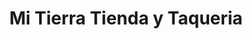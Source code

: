 ---
title: "Mi Tierra Tienda y Taqueria"
url: /fairmont-city/mi-tierra-tienda-y-taqueria/
shop: shop
---